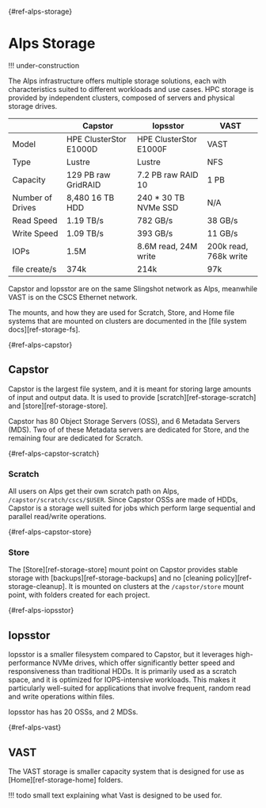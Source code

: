 [](){#ref-alps-storage}
# Alps Storage

!!! under-construction

The Alps infrastructure offers multiple storage solutions, each with characteristics suited to different workloads and use cases.
HPC storage is provided by independent clusters, composed of servers and physical storage drives.

|              | Capstor                | Iopsstor               | VAST                |
|--------------|------------------------|------------------------|---------------------|
| Model        | HPE ClusterStor E1000D | HPE ClusterStor E1000F | VAST                |
| Type         | Lustre                 | Lustre                 | NFS                 |
| Capacity     | 129 PB raw GridRAID    | 7.2 PB raw RAID 10     | 1 PB                |
| Number of Drives | 8,480 16 TB HDD    | 240 * 30 TB NVMe SSD   | N/A                 |
| Read Speed   | 1.19 TB/s              | 782 GB/s               | 38 GB/s             |
| Write Speed  | 1.09 TB/s              | 393 GB/s               | 11 GB/s             |
| IOPs         | 1.5M                   | 8.6M read, 24M write   | 200k read, 768k write |
| file create/s| 374k                   | 214k                   | 97k                 |

Capstor and Iopsstor are on the same Slingshot network as Alps, meanwhile VAST is on the CSCS Ethernet network.

The mounts, and how they are used for Scratch, Store, and Home file systems that are mounted on clusters are documented in the [file system docs][ref-storage-fs].

[](){#ref-alps-capstor}
## Capstor

Capstor is the largest file system, and it is meant for storing large amounts of input and output data.
It is used to provide [scratch][ref-storage-scratch] and [store][ref-storage-store].

Capstor has 80 Object Storage Servers (OSS), and 6 Metadata Servers (MDS). 
Two of of these Metadata servers are dedicated for Store, and the remaining four are dedicated for Scratch.

[](){#ref-alps-capstor-scratch}
### Scratch

All users on Alps get their own scratch path on Alps, `/capstor/scratch/cscs/$USER`.
Since Capstor OSSs are made of HDDs, Capstor is a storage well suited for jobs which perform large sequential and parallel read/write operations.

[](){#ref-alps-capstor-store}
### Store

The [Store][ref-storage-store] mount point on Capstor provides stable storage with [backups][ref-storage-backups] and no [cleaning policy][ref-storage-cleanup].
It is mounted on clusters at the `/capstor/store` mount point, with folders created for each project.

[](){#ref-alps-iopsstor}
## Iopsstor

Iopsstor is a smaller filesystem compared to Capstor, but it leverages high-performance NVMe drives, which offer significantly better speed and responsiveness than traditional HDDs.
It is primarily used as a scratch space, and it is optimized for IOPS-intensive workloads. 
This makes it particularly well-suited for applications that involve frequent, random read and write operations within files.

Iopsstor has has 20 OSSs, and 2 MDSs. 

[](){#ref-alps-vast}
## VAST

The VAST storage is smaller capacity system that is designed for use as [Home][ref-storage-home] folders.

!!! todo
    small text explaining what Vast is designed to be used for.


